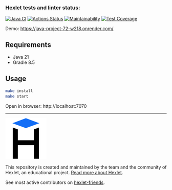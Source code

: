 ### Hexlet tests and linter status:
[![Java CI](https://github.com/sshelyagovsky/java-project-72/actions/workflows/build.yml/badge.svg)](https://github.com/sshelyagovsky/java-project-72/actions/workflows/build.yml)
[![Actions Status](https://github.com/sshelyagovsky/java-project-72/actions/workflows/hexlet-check.yml/badge.svg)](https://github.com/sshelyagovsky/java-project-72/actions)
[![Maintainability](https://api.codeclimate.com/v1/badges/9471d2cfdb1b97a1613b/maintainability)](https://codeclimate.com/github/sshelyagovsky/java-project-72/maintainability)
[![Test Coverage](https://api.codeclimate.com/v1/badges/9471d2cfdb1b97a1613b/test_coverage)](https://codeclimate.com/github/sshelyagovsky/java-project-72/test_coverage)

Demo: https://java-project-72-w218.onrender.com/

## Requirements

* Java 21
* Gradle 8.5

## Usage

```bash
make install
make start
```

Open in browser: http://localhost:7070

---
[![Hexlet Ltd. logo](https://raw.githubusercontent.com/Hexlet/assets/master/images/hexlet_logo128.png)](https://hexlet.io?utm_source=github&utm_medium=link&utm_campaign=hexlet-slim-example)

This repository is created and maintained by the team and the community of Hexlet, an educational project. [Read more about Hexlet](https://hexlet.io?utm_source=github&utm_medium=link&utm_campaign=hexlet-slim-example).

See most active contributors on [hexlet-friends](https://friends.hexlet.io/).